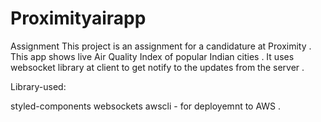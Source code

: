 # Proximityairapp
Assignment 
This project is an assignment for a candidature at Proximity .
This app shows live Air Quality Index of popular Indian cities . 
It uses websocket library  at client to get  notify to the updates from the server . 

Library-used:

styled-components
websockets
awscli - for deployemnt to AWS . 

